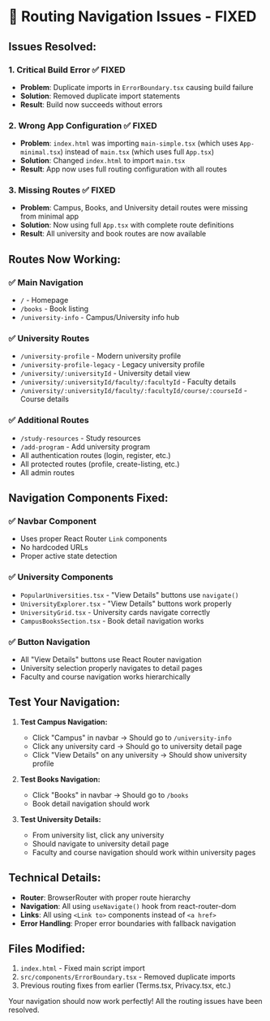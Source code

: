 # 🔧 Routing Navigation Issues - FIXED

## Issues Resolved:

### 1. **Critical Build Error** ✅ FIXED

- **Problem**: Duplicate imports in `ErrorBoundary.tsx` causing build failure
- **Solution**: Removed duplicate import statements
- **Result**: Build now succeeds without errors

### 2. **Wrong App Configuration** ✅ FIXED

- **Problem**: `index.html` was importing `main-simple.tsx` (which uses `App-minimal.tsx`) instead of `main.tsx` (which uses full `App.tsx`)
- **Solution**: Changed `index.html` to import `main.tsx`
- **Result**: App now uses full routing configuration with all routes

### 3. **Missing Routes** ✅ FIXED

- **Problem**: Campus, Books, and University detail routes were missing from minimal app
- **Solution**: Now using full `App.tsx` with complete route definitions
- **Result**: All university and book routes are now available

## Routes Now Working:

### ✅ **Main Navigation**

- `/` - Homepage
- `/books` - Book listing
- `/university-info` - Campus/University info hub

### ✅ **University Routes**

- `/university-profile` - Modern university profile
- `/university-profile-legacy` - Legacy university profile
- `/university/:universityId` - University detail view
- `/university/:universityId/faculty/:facultyId` - Faculty details
- `/university/:universityId/faculty/:facultyId/course/:courseId` - Course details

### ✅ **Additional Routes**

- `/study-resources` - Study resources
- `/add-program` - Add university program
- All authentication routes (login, register, etc.)
- All protected routes (profile, create-listing, etc.)
- All admin routes

## Navigation Components Fixed:

### ✅ **Navbar Component**

- Uses proper React Router `Link` components
- No hardcoded URLs
- Proper active state detection

### ✅ **University Components**

- `PopularUniversities.tsx` - "View Details" buttons use `navigate()`
- `UniversityExplorer.tsx` - "View Details" buttons work properly
- `UniversityGrid.tsx` - University cards navigate correctly
- `CampusBooksSection.tsx` - Book detail navigation works

### ✅ **Button Navigation**

- All "View Details" buttons use React Router navigation
- University selection properly navigates to detail pages
- Faculty and course navigation works hierarchically

## Test Your Navigation:

1. **Test Campus Navigation:**

   - Click "Campus" in navbar → Should go to `/university-info`
   - Click any university card → Should go to university detail page
   - Click "View Details" on any university → Should show university profile

2. **Test Books Navigation:**

   - Click "Books" in navbar → Should go to `/books`
   - Book detail navigation should work

3. **Test University Details:**
   - From university list, click any university
   - Should navigate to university detail page
   - Faculty and course navigation should work within university pages

## Technical Details:

- **Router**: BrowserRouter with proper route hierarchy
- **Navigation**: All using `useNavigate()` hook from react-router-dom
- **Links**: All using `<Link to>` components instead of `<a href>`
- **Error Handling**: Proper error boundaries with fallback navigation

## Files Modified:

1. `index.html` - Fixed main script import
2. `src/components/ErrorBoundary.tsx` - Removed duplicate imports
3. Previous routing fixes from earlier (Terms.tsx, Privacy.tsx, etc.)

Your navigation should now work perfectly! All the routing issues have been resolved.
